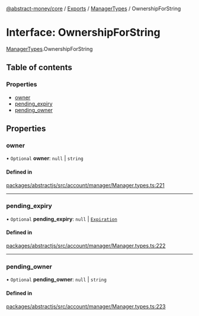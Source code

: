 [@abstract-money/core](../README.md) / [Exports](../modules.md) / [ManagerTypes](../modules/ManagerTypes.md) / OwnershipForString

# Interface: OwnershipForString

[ManagerTypes](../modules/ManagerTypes.md).OwnershipForString

## Table of contents

### Properties

- [owner](ManagerTypes.OwnershipForString.md#owner)
- [pending\_expiry](ManagerTypes.OwnershipForString.md#pending_expiry)
- [pending\_owner](ManagerTypes.OwnershipForString.md#pending_owner)

## Properties

### owner

• `Optional` **owner**: ``null`` \| `string`

#### Defined in

[packages/abstractjs/src/account/manager/Manager.types.ts:221](https://github.com/AbstractSDK/frontend/blob/07410073/packages/abstractjs/src/account/manager/Manager.types.ts#L221)

___

### pending\_expiry

• `Optional` **pending\_expiry**: ``null`` \| [`Expiration`](../modules/ManagerTypes.md#expiration)

#### Defined in

[packages/abstractjs/src/account/manager/Manager.types.ts:222](https://github.com/AbstractSDK/frontend/blob/07410073/packages/abstractjs/src/account/manager/Manager.types.ts#L222)

___

### pending\_owner

• `Optional` **pending\_owner**: ``null`` \| `string`

#### Defined in

[packages/abstractjs/src/account/manager/Manager.types.ts:223](https://github.com/AbstractSDK/frontend/blob/07410073/packages/abstractjs/src/account/manager/Manager.types.ts#L223)
